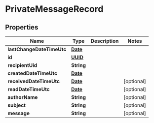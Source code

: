 
# PrivateMessageRecord

## Properties
Name | Type | Description | Notes
------------ | ------------- | ------------- | -------------
**lastChangeDateTimeUtc** | [**Date**](Date.md) |  | 
**id** | [**UUID**](UUID.md) |  | 
**recipientUid** | **String** |  | 
**createdDateTimeUtc** | [**Date**](Date.md) |  | 
**receivedDateTimeUtc** | [**Date**](Date.md) |  |  [optional]
**readDateTimeUtc** | [**Date**](Date.md) |  |  [optional]
**authorName** | **String** |  |  [optional]
**subject** | **String** |  |  [optional]
**message** | **String** |  |  [optional]




